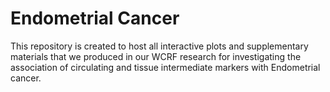 # Endometrial Cancer
This repository is created to host all interactive plots and supplementary materials that we produced in our WCRF research for investigating the association of circulating and tissue intermediate markers with Endometrial cancer. 
